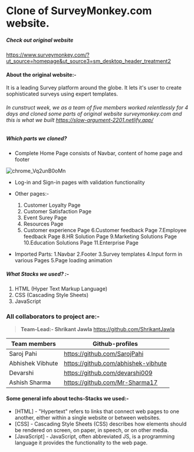 # Clone of SurveyMonkey.com website.

##### Check out original website
<https://www.surveymonkey.com/?ut_source=homepage&ut_source3=sm_desktop_header_treatment2>


#### About the original website:-

It is a leading Survey platform around the globe. It lets it's user to create sophisticated surveys using expert templates.

###### In cunstruct week, we as a team of five members worked relentlessly for 4 days and cloned some parts of original website surveymonkey.com and this is what we built <https://slow-argument-2201.netlify.app/>


##### Which parts we cloned?

- Complete Home Page consists of Navbar, content of home page and footer

![chrome_Vq2unB0oMn](https://user-images.githubusercontent.com/104667189/186606086-fc1f938f-6312-4ce9-b446-54401dd3b558.png)

- Log-in and Sign-in pages with validation functionality
- Other pages:- 
  1. Customer Loyalty Page
  2. Customer Satisfaction Page
  3. Event Surey Page
  4. Resources Page
  5. Customer experience Page
  6.Customer feedback Page
  7.Employee feedback Page
  8.HR Solution Page
  9.Marketing Solutions Page
  10.Education Solutions Page
  11.Enterprise Page
  
 - Imported Parts:
  1.Navbar
  2.Footer
  3.Survey templates
  4.Input form in various Pages
  5.Page loading animation


##### What Stacks we used? :-
  1. HTML (Hyper Text Markup Language)
  2. CSS (Cascading Style Sheets)
  3. JavaScript 

### All collaborators to project are:-

>**Team-Lead:- Shrikant Jawla** <https://github.com/ShrikantJawla>

| Team members | Github-profiles |
| ------ | ------ |
| Saroj Pahi| <https://github.com/SarojPahi> |
| Abhishek Vibhute| <https://github.com/abhishek-vibhute> |
| Devarshi | <https://github.com/devarshi009> |
| Ashish Sharma| <https://github.com/Mr-Sharma17> |

#### Some general info about techs-Stacks we used:-

- [HTML] - "Hypertext" refers to links that connect web pages to one another, either within a single website or between websites.
- [CSS] - Cascading Style Sheets (CSS) describes how elements should be rendered on screen, on paper, in speech, or on other media.
- [JavaScript] - JavaScript, often abbreviated JS, is a programming language it provides the functionality to the web page.

